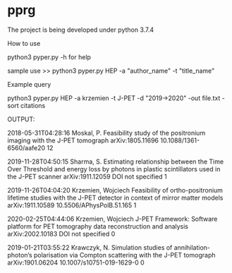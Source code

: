 # pprg
The project is being developed under python 3.7.4

How to use

python3 pyper.py -h for help

sample use >> python3 pyper.py HEP -a "author_name" -t "title_name"

Example query

python3 pyper.py HEP -a krzemien -t J-PET -d "2019->2020" -out file.txt -sort citations

OUTPUT:

2018-05-31T04:28:16
Moskal, P.
Feasibility study of the positronium imaging with the J-PET tomograph
arXiv:1805.11696
10.1088/1361-6560/aafe20
12

2019-11-28T04:50:15
Sharma, S.
Estimating relationship between the Time Over Threshold and energy loss by photons in plastic scintillators used in the J-PET scanner
arXiv:1911.12059
DOI not specified
1

2019-11-26T04:04:20
Krzemien, Wojciech
Feasibility of ortho-positronium lifetime studies with the J-PET detector in context of mirror matter models
arXiv:1911.10589
10.5506/APhysPolB.51.165
1

2020-02-25T04:44:06
Krzemien, Wojciech
J-PET Framework: Software platform for PET tomography data reconstruction and analysis
arXiv:2002.10183
DOI not specified
0

2019-01-21T03:55:22
Krawczyk, N.
Simulation studies of annihilation-photon’s polarisation via Compton scattering with the J-PET tomograph
arXiv:1901.06204
10.1007/s10751-019-1629-0
0

